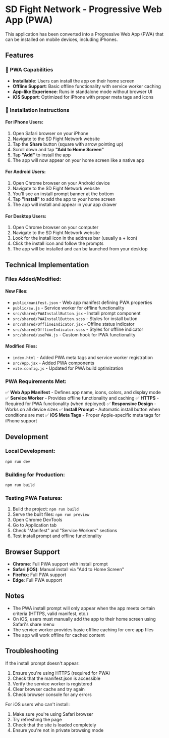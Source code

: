 # SD Fight Network - Progressive Web App (PWA)

This application has been converted into a Progressive Web App (PWA) that can be installed on mobile devices, including iPhones.

## Features

### 🚀 PWA Capabilities
- **Installable**: Users can install the app on their home screen
- **Offline Support**: Basic offline functionality with service worker caching
- **App-like Experience**: Runs in standalone mode without browser UI
- **iOS Support**: Optimized for iPhone with proper meta tags and icons

### 📱 Installation Instructions

#### For iPhone Users:
1. Open Safari browser on your iPhone
2. Navigate to the SD Fight Network website
3. Tap the **Share** button (square with arrow pointing up)
4. Scroll down and tap **"Add to Home Screen"**
5. Tap **"Add"** to install the app
6. The app will now appear on your home screen like a native app

#### For Android Users:
1. Open Chrome browser on your Android device
2. Navigate to the SD Fight Network website
3. You'll see an install prompt banner at the bottom
4. Tap **"Install"** to add the app to your home screen
5. The app will install and appear in your app drawer

#### For Desktop Users:
1. Open Chrome browser on your computer
2. Navigate to the SD Fight Network website
3. Look for the install icon in the address bar (usually a + icon)
4. Click the install icon and follow the prompts
5. The app will be installed and can be launched from your desktop

## Technical Implementation

### Files Added/Modified:

#### New Files:
- `public/manifest.json` - Web app manifest defining PWA properties
- `public/sw.js` - Service worker for offline functionality
- `src/shared/PWAInstallButton.jsx` - Install prompt component
- `src/shared/PWAInstallButton.scss` - Styles for install button
- `src/shared/OfflineIndicator.jsx` - Offline status indicator
- `src/shared/OfflineIndicator.scss` - Styles for offline indicator
- `src/shared/usePWA.js` - Custom hook for PWA functionality

#### Modified Files:
- `index.html` - Added PWA meta tags and service worker registration
- `src/App.jsx` - Added PWA components
- `vite.config.js` - Updated for PWA build optimization

### PWA Requirements Met:

✅ **Web App Manifest** - Defines app name, icons, colors, and display mode
✅ **Service Worker** - Provides offline functionality and caching
✅ **HTTPS** - Required for PWA functionality (when deployed)
✅ **Responsive Design** - Works on all device sizes
✅ **Install Prompt** - Automatic install button when conditions are met
✅ **iOS Meta Tags** - Proper Apple-specific meta tags for iPhone support

## Development

### Local Development:
```bash
npm run dev
```

### Building for Production:
```bash
npm run build
```

### Testing PWA Features:
1. Build the project: `npm run build`
2. Serve the built files: `npm run preview`
3. Open Chrome DevTools
4. Go to Application tab
5. Check "Manifest" and "Service Workers" sections
6. Test install prompt and offline functionality

## Browser Support

- **Chrome**: Full PWA support with install prompt
- **Safari (iOS)**: Manual install via "Add to Home Screen"
- **Firefox**: Full PWA support
- **Edge**: Full PWA support

## Notes

- The PWA install prompt will only appear when the app meets certain criteria (HTTPS, valid manifest, etc.)
- On iOS, users must manually add the app to their home screen using Safari's share menu
- The service worker provides basic offline caching for core app files
- The app will work offline for cached content

## Troubleshooting

If the install prompt doesn't appear:
1. Ensure you're using HTTPS (required for PWA)
2. Check that the manifest.json is accessible
3. Verify the service worker is registered
4. Clear browser cache and try again
5. Check browser console for any errors

For iOS users who can't install:
1. Make sure you're using Safari browser
2. Try refreshing the page
3. Check that the site is loaded completely
4. Ensure you're not in private browsing mode 